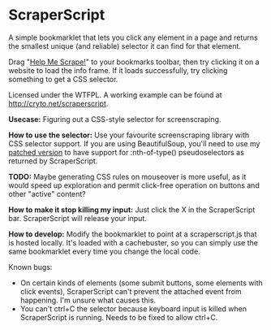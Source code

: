 # ScraperScript

A simple bookmarklet that lets you click any element in a page and returns the smallest unique (and reliable) selector it can find for that element.

Drag "[Help Me Scrape!][bookmarklet]" to your bookmarks toolbar, then try clicking it on a website to load the info frame. If it loads successfully, try clicking something to get a CSS selector.

[bookmarklet]: javascript:(function(){_scraper_script=document.createElement('SCRIPT');_scraper_script.type='text/javascript';_scraper_script.src='https://raw.githubusercontent.com/cathalgarvey/scraperscript/master/scraperscript.js';document.getElementsByTagName('head')[0].appendChild(_scraper_script);})();

Licensed under the WTFPL. A working example can be found at http://cryto.net/scraperscript.

**Usecase:** Figuring out a CSS-style selector for screenscraping.

**How to use the selector:** Use your favourite screenscraping library with CSS selector support. If you are using BeautifulSoup, you'll need to use my [patched version](https://github.com/joepie91/beautifulsoup) to have support for :nth-of-type() pseudoselectors as returned by ScraperScript.

**TODO:** Maybe generating CSS rules on mouseover is more useful, as it would speed up exploration and permit click-free operation on buttons and other "active" content?

**How to make it stop killing my input:** Just click the X in the ScraperScript bar. ScraperScript will release your input.

**How to develop:** Modify the bookmarklet to point at a scraperscript.js that is hosted locally. It's loaded with a cachebuster, so you can simply use the same bookmarklet every time you change the local code.

Known bugs: 

* On certain kinds of elements (some submit buttons, some elements with click events), ScraperScript can't prevent the attached event from happening. I'm unsure what causes this.
* You can't ctrl+C the selector because keyboard input is killed when ScraperScript is running. Needs to be fixed to allow ctrl+C.
